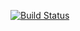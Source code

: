 [![Build Status](https://travis-ci.org/sanbeg/Photo.svg?branch=master)](https://travis-ci.org/sanbeg/Photo)
